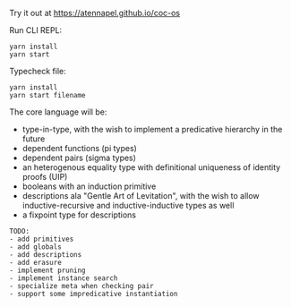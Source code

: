 Try it out at https://atennapel.github.io/coc-os

Run CLI REPL:
```
yarn install
yarn start
```

Typecheck file:
```
yarn install
yarn start filename
```

The core language will be:
- type-in-type, with the wish to implement a predicative hierarchy in the future
- dependent functions (pi types)
- dependent pairs (sigma types)
- an heterogenous equality type with definitional uniqueness of identity proofs (UIP)
- booleans with an induction primitive
- descriptions ala "Gentle Art of Levitation", with the wish to allow inductive-recursive and inductive-inductive types as well
- a fixpoint type for descriptions

```
TODO:
- add primitives
- add globals
- add descriptions
- add erasure
- implement pruning
- implement instance search
- specialize meta when checking pair
- support some impredicative instantiation
```
